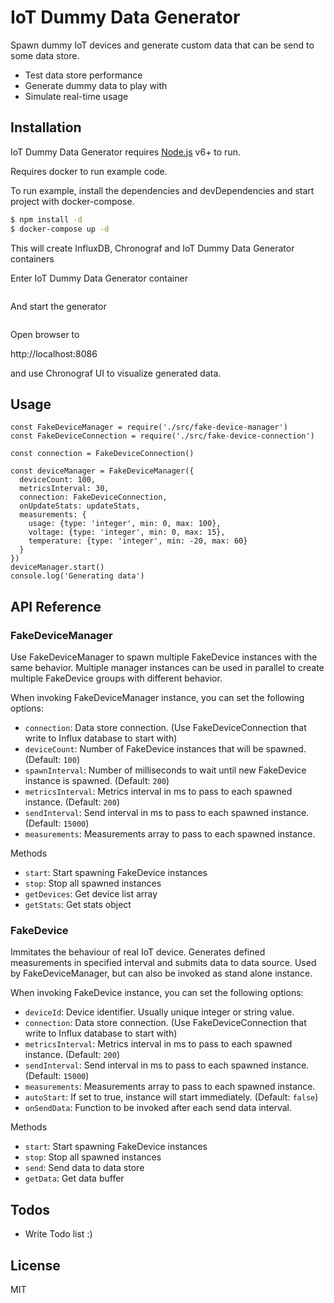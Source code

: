 # IoT Dummy Data Generator

Spawn dummy IoT devices and generate custom data that can be send to some data store.

  - Test data store performance
  - Generate dummy data to play with
  - Simulate real-time usage

## Installation

IoT Dummy Data Generator requires [Node.js](https://nodejs.org/) v6+ to run.

Requires docker to run example code.

To run example, install the dependencies and devDependencies and start project with docker-compose.

```sh
$ npm install -d
$ docker-compose up -d
```

This will create InfluxDB, Chronograf and IoT Dummy Data Generator containers

Enter IoT Dummy Data Generator container

```docker exec -ti iotdummydatagenerator_chronograf_1 bash
```

And start the generator

```node index.js
```

Open browser to

http://localhost:8086

and use Chronograf UI to visualize generated data.

## Usage

    const FakeDeviceManager = require('./src/fake-device-manager')
    const FakeDeviceConnection = require('./src/fake-device-connection')
    
    const connection = FakeDeviceConnection()
    
    const deviceManager = FakeDeviceManager({
      deviceCount: 100,
      metricsInterval: 30,
      connection: FakeDeviceConnection,
      onUpdateStats: updateStats,
      measurements: {
        usage: {type: 'integer', min: 0, max: 100},
        voltage: {type: 'integer', min: 0, max: 15},
        temperature: {type: 'integer', min: -20, max: 60}
      }
    })
    deviceManager.start()
    console.log('Generating data')

## API Reference

### FakeDeviceManager

Use FakeDeviceManager to spawn multiple FakeDevice instances with the same behavior. 
Multiple manager instances can be used in parallel to create multiple FakeDevice groups with different behavior.

When invoking FakeDeviceManager instance, you can set the following options:

* `connection`: Data store connection. (Use FakeDeviceConnection that write to Influx database to start with)
* `deviceCount`: Number of FakeDevice instances that will be spawned. (Default: `100`)
* `spawnInterval`: Number of milliseconds to wait until new FakeDevice instance is spawned. (Default: `200`)
* `metricsInterval`: Metrics interval in ms to pass to each spawned instance. (Default: `200`)
* `sendInterval`: Send interval in ms to pass to each spawned instance. (Default: `15000`)
* `measurements`: Measurements array to pass to each spawned instance.

Methods

* `start`: Start spawning FakeDevice instances
* `stop`: Stop all spawned instances
* `getDevices`: Get device list array
* `getStats`: Get stats object
 
### FakeDevice

Immitates the behaviour of real IoT device. Generates defined measurements in specified interval and submits data to data source.
Used by FakeDeviceManager, but can also be invoked as stand alone instance.

When invoking FakeDevice instance, you can set the following options:

* `deviceId`: Device identifier. Usually unique integer or string value.
* `connection`: Data store connection. (Use FakeDeviceConnection that write to Influx database to start with)
* `metricsInterval`: Metrics interval in ms to pass to each spawned instance. (Default: `200`)
* `sendInterval`: Send interval in ms to pass to each spawned instance. (Default: `15000`)
* `measurements`: Measurements array to pass to each spawned instance.
* `autoStart`: If set to true, instance will start immediately. (Default: `false`)
* `onSendData`: Function to be invoked after each send data interval.

Methods

* `start`: Start spawning FakeDevice instances
* `stop`: Stop all spawned instances
* `send`: Send data to data store
* `getData`: Get data buffer

## Todos

 - Write Todo list :)

License
----

MIT